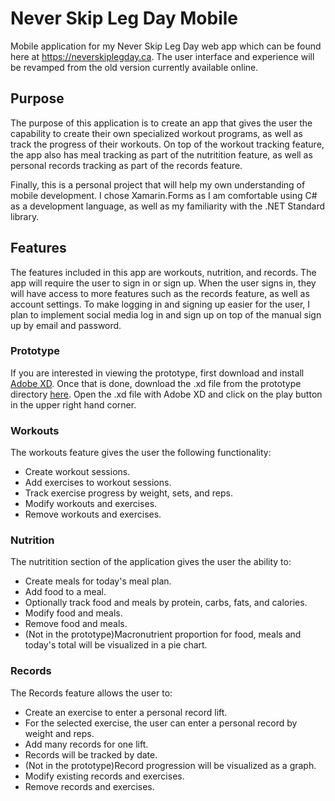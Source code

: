 # Never Skip Leg Day Mobile
Mobile application for my Never Skip Leg Day web app which can be found here at https://neverskiplegday.ca. The user interface and experience will be revamped from the old version currently available online.

## Purpose
The purpose of this application is to create an app that gives the user the capability to create their own specialized workout programs, as well as track the progress of their workouts. On top of the workout tracking feature, the app also has meal tracking as part of the nutritition feature, as well as personal records tracking as part of the records feature.

Finally, this is a personal project that will help my own understanding of mobile development. I chose Xamarin.Forms as I am comfortable using C# as a development language, as well as my familiarity with the .NET Standard library.

## Features
The features included in this app are workouts, nutrition, and records. The app will require the user to sign in or sign up. When the user signs in, they will have access to more features such as the records feature, as well as account settings. To make logging in and signing up easier for the user, I plan to implement social media log in and sign up on top of the manual sign up by email and password. 

### Prototype
If you are interested in viewing the prototype, first download and install [Adobe XD](https://www.adobe.com/products/xd.html). Once that is done, download the .xd file from the prototype directory [here](https://github.com/KMRNicholson/nsld/blob/master/prototype/nsld_prototype.xd). Open the .xd file with Adobe XD and click on the play button in the upper right hand corner.

### Workouts
The workouts feature gives the user the following functionality:
  - Create workout sessions.
  - Add exercises to workout sessions.
  - Track exercise progress by weight, sets, and reps.
  - Modify workouts and exercises.
  - Remove workouts and exercises.
    
### Nutrition
The nutritition section of the application gives the user the ability to:
  - Create meals for today's meal plan.
  - Add food to a meal.
  - Optionally track food and meals by protein, carbs, fats, and calories.
  - Modify food and meals.
  - Remove food and meals.
  - (Not in the prototype)Macronutrient proportion for food, meals and today's total will be visualized in a pie chart.
  
### Records
The Records feature allows the user to:
  - Create an exercise to enter a personal record lift.
  - For the selected exercise, the user can enter a personal record by weight and reps.
  - Add many records for one lift.
  - Records will be tracked by date.
  - (Not in the prototype)Record progression will be visualized as a graph.
  - Modify existing records and exercises.
  - Remove records and exercises.
